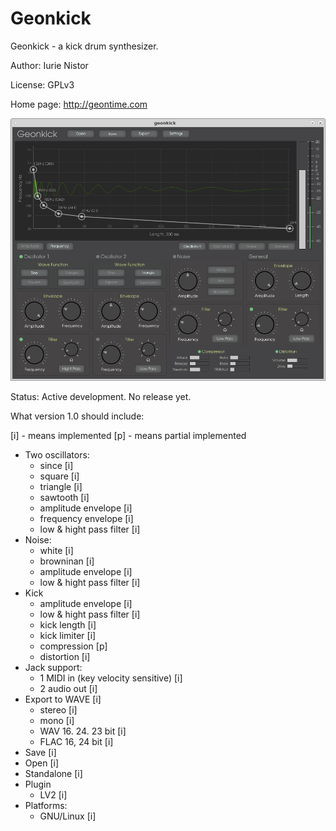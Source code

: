 # Geonkick

Geonkick - a kick drum synthesizer.

Author: Iurie Nistor

License: GPLv3

Home page: http://geontime.com

![Screenshot](misc/Screenshot.png)


Status: Active development. No release yet.

What version 1.0 should include:

[i] - means implemented
[p] - means partial implemented

* Two oscillators:
     - since [i]
     - square [i]
     - triangle [i]
     - sawtooth [i]
     - amplitude envelope [i]
     - frequency envelope [i]
     - low & hight pass filter [i]
* Noise:
     - white [i]
     - browninan [i]
     - amplitude envelope [i]
     - low & hight pass filter [i]
* Kick
     - amplitude envelope [i]
     - low & hight pass filter [i]
     - kick length [i]
     - kick limiter [i]
     - compression [p]
     - distortion [i]
* Jack support:
     - 1 MIDI in (key velocity sensitive) [i]
     - 2 audio out [i]
* Export to WAVE [i]
     - stereo [i]
     - mono [i]
     - WAV 16. 24. 23 bit [i]
     - FLAC 16, 24 bit [i]
* Save [i]
* Open [i]
* Standalone [i]
* Plugin
     - LV2 [i]
* Platforms:
     - GNU/Linux [i]

